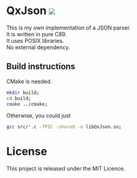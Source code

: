 # QxJson <img src=https://travis-ci.org/quarthex/QxJson.svg>

This is my own implementation of a JSON parser.  
It is written in pure C89.  
It uses POSIX libraries.  
No external dependency.

## Build instructions

CMake is needed.

```sh
mkdir build;
cd build;
cmake ../cmake;
```

Otherwise, you could just

```sh
gcc src/*.c -fPIC -shared -o libQxJson.so;
```

# License

This project is released under the MIT Licence.


